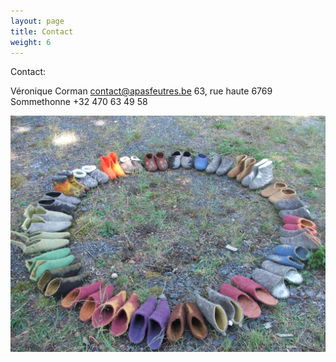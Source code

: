 ```yaml
---
layout: page
title: Contact
weight: 6
---
```

Contact:

Véronique Corman
contact@apasfeutres.be
63, rue haute 6769 Sommethonne
+32 470 63 49 58

![Des chaussons déposés en cercle](/contact.JPG)